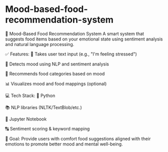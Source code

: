 # Mood-based-food-recommendation-system
🧠 Mood-Based Food Recommendation System
A smart system that suggests food items based on your emotional state using sentiment analysis and natural language processing.

✅ Features:
🧾 Takes user text input (e.g., "I'm feeling stressed")

🧠 Detects mood using NLP and sentiment analysis

🍔 Recommends food categories based on mood

📊 Visualizes mood and food mappings (optional)

💻 Tech Stack:
🐍 Python

📚 NLP libraries (NLTK/TextBlob/etc.)

📓 Jupyter Notebook

🔠 Sentiment scoring & keyword mapping

🎯 Goal:
Provide users with comfort food suggestions aligned with their emotions to promote better mood and mental well-being.
